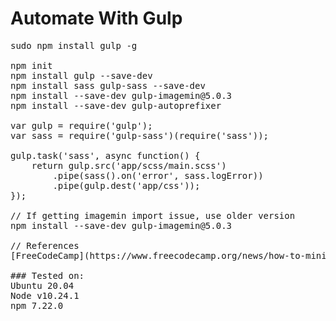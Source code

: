 # Automate With Gulp

<pre>
sudo npm install gulp -g

npm init
npm install gulp --save-dev
npm install sass gulp-sass --save-dev
npm install --save-dev gulp-imagemin@5.0.3
npm install --save-dev gulp-autoprefixer

var gulp = require('gulp');
var sass = require('gulp-sass')(require('sass'));

gulp.task('sass', async function() {
    return gulp.src('app/scss/main.scss')
        .pipe(sass().on('error', sass.logError))
        .pipe(gulp.dest('app/css'));
});

// If getting imagemin import issue, use older version
npm install --save-dev gulp-imagemin@5.0.3

// References
[FreeCodeCamp](https://www.freecodecamp.org/news/how-to-minify-images-with-gulp-gulp-imagemin-and-boost-your-sites-performance-6c226046e08e/)

### Tested on:
Ubuntu 20.04
Node v10.24.1
npm 7.22.0
</pre>